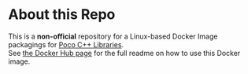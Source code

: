 # About this Repo

This is a **non-official** repository for a Linux-based Docker Image packagings for [Poco C++ Libraries](https://pocoproject.org).    
See [the Docker Hub page](https://hub.docker.com/r/edsonsoares/poco) for the full readme on how to use this Docker image.
